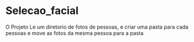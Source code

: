 # Selecao_facial
O Projeto  Le um diretorio de fotos de pessoas, e criar uma pasta para cada pessoas e move as fotos  da mesma pessoa para a pasta
